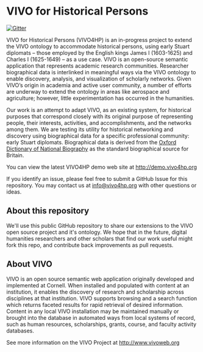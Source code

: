 # VIVO for Historical Persons

[![Gitter](https://badges.gitter.im/openrif/vivo4hp.svg)](https://gitter.im/openrif/vivo4hp?utm_source=badge&utm_medium=badge&utm_campaign=pr-badge&utm_content=badge)

VIVO for Historical Persons (VIVO4HP) is an in-progress project to extend the VIVO ontology to accommodate historical persons, using early Stuart diplomats – those employed by the English kings James I (1603-1625) and Charles I (1625-1649) – as a use case. VIVO is an open-source semantic application that represents academic research communities. Researcher biographical data is interlinked in meaningful ways via the VIVO ontology to enable discovery, analysis, and visualization of scholarly networks. Given VIVO’s origin in academia and active user community, a number of efforts are underway to extend the ontology in areas like aerospace and agriculture; however, little experimentation has occurred in the humanities.

Our work is an attempt to adapt VIVO, as an existing system, for historical purposes that correspond closely with its original purpose of representing people, their interests, activities, and accomplishments, and the networks among them. We are testing its utility for historical networking and discovery using biographical data for a specific professional community: early Stuart diplomats. Biographical data is derived from the [Oxford Dictionary of National Biography](http://www.oxforddnb.com/public/index.html) as the standard biographical source for Britain.

You can view the latest VIVO4HP demo web site at http://demo.vivo4hp.org

If you identify an issue, please feel free to submit a GitHub Issue for this repository. You may contact us at info@vivo4hp.org with other questions or ideas. 

## About this repository

We'll use this public GitHub repository to share our extensions to the VIVO open source project and it's ontology. We hope that in the future, digital humanities researchers and other scholars that find our work useful might fork this repo, and contribute back improvements as pull requests.

## About VIVO

VIVO is an open source semantic web application originally developed and implemented at Cornell. When installed and populated with content at an institution, it enables the discovery of research and scholarship across disciplines at that institution. VIVO supports browsing and a search function which returns faceted results for rapid retrieval of desired information. Content in any local VIVO installation may be maintained manually or brought into the database in automated ways from local systems of record, such as human resources, scholarships, grants, course, and faculty activity databases.

See more information on the VIVO Project at http://www.vivoweb.org
